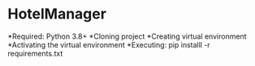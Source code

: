 # HotelManager
*Required: Python 3.8+
*Cloning project
*Creating virtual environment
*Activating the virtual environment
*Executing: pip installl -r requirements.txt
